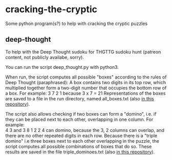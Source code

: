 # cracking-the-cryptic
Some python program(s?) to help with cracking the cryptic puzzles

## deep-thought
To help with the Deep Thought sudoku for THGTTG sudoku hunt 
(patreon content, not publicly availabe, sorry).

You can run the script deep_thought.py with python3. 

When run, the script computes all possible "boxes" according to the rules 
of Deep Thought (paraphrased):
 A box contains two digits in its top row, 
which multiplied together form a two-digit number that
occupies the bottom row of a box. 
For example:
    3  7 
    2  1
because 3 x 7 = 21
Representations of the boxes are saved to a file in the run directory, named 
all_boxes.txt (also [in this repository](https://github.com/Janna112358/cracking-the-cryptic/blob/master/all_boxes.txt)).

The script also allows checking if two boxes can form a "domino", i.e. if they
can be placed next to each other, overlapping in one column. For example:   
    4  3   and   3  8
    1  2         2  4
can domino, because the 3, 2 columns can overlap, and there are no other repeated
digits in each row.
Because there is a "triple domino" i.e three boxes next to each other overlapping
in the puzzle, the script computes all possible combinations of boxes that do so.
These results are saved in the file triple_dominoes.txt (also [in this repository](https://github.com/Janna112358/cracking-the-cryptic/blob/master/triple_dominoes.txt)).
